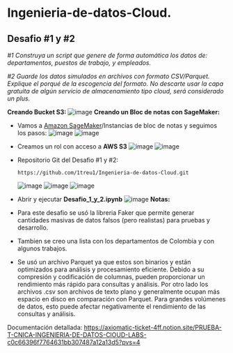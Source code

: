 # Ingenieria-de-datos-Cloud.
## Desafio #1 y #2

*#1 Construya un script que genere de forma automática los datos de: departamentos, puestos de trabajo, y empleados.* 

*#2 Guarde los datos simulados en archivos con formato CSV/Parquet. Explique el porqué de la escogencia del formato. No descarte usar la capa gratuita de algún servicio de almacenamiento tipo cloud, será considerado un plus.*

**Creando Bucket S3:**
![image](https://github.com/1treu1/Ingenieria-de-datos-Cloud/assets/71142778/673247e2-ccab-497f-8849-684eb4f2b46f)
**Creando un Bloc de notas con SageMaker:**

- Vamos a [Amazon SageMaker](https://us-east-1.console.aws.amazon.com/sagemaker/home?region=us-east-1#/landing)/Instancias de bloc de notas y seguimos los pasos:
  ![image](https://github.com/1treu1/Ingenieria-de-datos-Cloud/assets/71142778/a4a5f621-e385-4749-8841-4afbaa221384)
  ![image](https://github.com/1treu1/Ingenieria-de-datos-Cloud/assets/71142778/6cee2474-39e0-400a-a1a9-25bbcfea6c18)
- Creamos un rol con acceso a **AWS S3**
  ![image](https://github.com/1treu1/Ingenieria-de-datos-Cloud/assets/71142778/b50cc08a-5638-48b8-ba1d-c144d4428fd4)
  ![image](https://github.com/1treu1/Ingenieria-de-datos-Cloud/assets/71142778/47807da8-fdd8-4a4c-b174-779f3757a56e)
- Repositorio Git del Desafio #1 y #2:
  ```
  https://github.com/1treu1/Ingenieria-de-datos-Cloud.git
  ```
  ![image](https://github.com/1treu1/Ingenieria-de-datos-Cloud/assets/71142778/e8253cc7-b04a-454a-b4e9-16d92cff1fc7)
  ![image](https://github.com/1treu1/Ingenieria-de-datos-Cloud/assets/71142778/c7a063a3-d2e9-470b-b622-188d0847a630)
  ![image](https://github.com/1treu1/Ingenieria-de-datos-Cloud/assets/71142778/83c4aebc-1188-46bb-970d-353ca3b75cbd)
 - Abrir y ejecutar **Desafio_1_y_2.ipynb**
  ![image](https://github.com/1treu1/Ingenieria-de-datos-Cloud/assets/71142778/2a76dc6c-5df8-4097-a36e-edea2f0453a7)
**Notas:**

- Para este desafio se usó la libreria Faker que permite generar cantidades masivas de datos falsos (pero realistas) para pruebas y desarrollo.
- Tambien se creo una lista con los departamentos de Colombia y con algunos trabajos.
- Se usó un archivo Parquet ya que estos son binarios y están optimizados para análisis y procesamiento eficiente. Debido a su compresión y codificación de columnas, pueden proporcionar un rendimiento más rápido para consultas y análisis. Por otro lado los archivos .csv son archivos de texto plano y generalmente ocupan más espacio en disco en comparación con Parquet. Para grandes volúmenes de datos, esto puede afectar negativamente el rendimiento de las consultas y análisis.

Documentación detallada: https://axiomatic-ticket-4ff.notion.site/PRUEBA-T-CNICA-INGENIERIA-DE-DATOS-ClOUD-LABS-c0c66396f7764631bb307487a12a13d5?pvs=4






